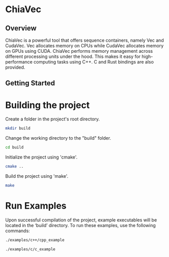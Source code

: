# ChiaVec

## Overview

ChiaVec is a powerful tool that offers sequence containers, namely Vec and CudaVec. Vec allocates memory on CPUs while CudaVec allocates memory on GPUs using CUDA. ChiaVec performs memory management across different processing units under the hood. This makes it easy for high-performance computing tasks using C++. C and Rust bindings are also provided.

## Getting Started

# Building the project
Create a folder in the project's root directory.
```bash
mkdir build
```
Change the working directory to the "build" folder.
```bash
cd build
```
Initialize the project using 'cmake'.
```bash
cmake ..
```
Build the project using 'make'.
```bash
make
```

# Run Examples
Upon successful compilation of the project, example executables will be located in the ‘build’ directory. To run these examples, use the following commands:
```bash
./examples/c++/cpp_example
```
```bash
./examples/c/c_example
```
